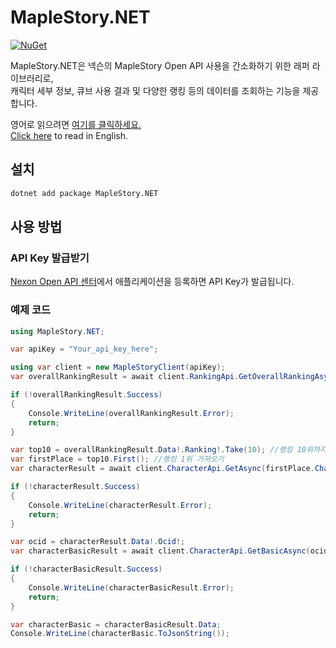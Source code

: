 # MapleStory.NET

[![NuGet](https://img.shields.io/nuget/v/MapleStory.NET)](https://www.nuget.org/packages/MapleStory.NET)

MapleStory.NET은 넥슨의 MapleStory Open API 사용을 간소화하기 위한 래퍼 라이브러리로,  
캐릭터 세부 정보, 큐브 사용 결과 및 다양한 랭킹 등의 데이터를 조회하는 기능을 제공합니다.

영어로 읽으려면 [여기를 클릭하세요.](README.md)  
[Click here](README.md) to read in English.

## 설치

```xml
dotnet add package MapleStory.NET
```

## 사용 방법

### API Key 발급받기

[Nexon Open API 센터](https://openapi.nexon.com/my-application/)에서 애플리케이션을 등록하면 API Key가 발급됩니다.

### 예제 코드

```csharp
using MapleStory.NET;

var apiKey = "Your_api_key_here";

using var client = new MapleStoryClient(apiKey);
var overallRankingResult = await client.RankingApi.GetOverallRankingAsync(); //종합 랭킹 정보 조회

if (!overallRankingResult.Success)
{
    Console.WriteLine(overallRankingResult.Error);
    return;
}

var top10 = overallRankingResult.Data!.Ranking!.Take(10); //랭킹 10위까지 가져오기
var firstPlace = top10.First(); //랭킹 1위 가져오기
var characterResult = await client.CharacterApi.GetAsync(firstPlace.CharacterName!); //캐릭터 식별자(ocid) 조회

if (!characterResult.Success)
{
    Console.WriteLine(characterResult.Error);
    return;
}

var ocid = characterResult.Data!.Ocid!;
var characterBasicResult = await client.CharacterApi.GetBasicAsync(ocid); //기본 정보 조회

if (!characterBasicResult.Success)
{
    Console.WriteLine(characterBasicResult.Error);
    return;
}

var characterBasic = characterBasicResult.Data;
Console.WriteLine(characterBasic.ToJsonString());
```
